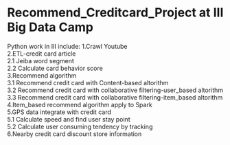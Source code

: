# Recommend_Creditcard_Project at III Big Data Camp
Python work in III include:
1.Crawl Youtube  
2.ETL-credit card article  
  2.1 Jeiba word segment  
 2.2 Calculate card behavior score  
3.Recommend algorithm  
  3.1 Recommend credit card with Content-based altorithm  
  3.2 Recommend credit card with collaborative filtering-user_based altorithm  
  3.3 Recommend credit card with collaborative filtering-item_based altorithm  
4.Item_based recommend algorithm apply to Spark  
5.GPS data integrate with credit card  
 5.1 Calculate speed and find user stay point  
 5.2 Calculate user consuming tendency by tracking  
6.Nearby credit card discount store information  
